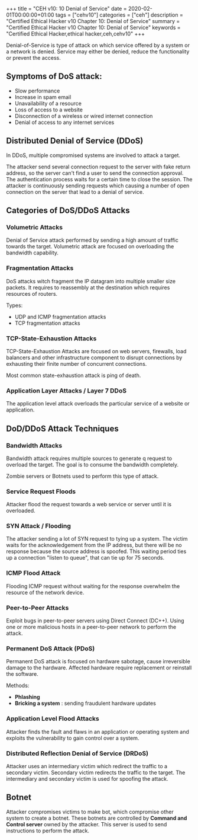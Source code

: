+++
title = "CEH v10: 10 Denial of Service"
date = 2020-02-01T00:00:00+01:00
tags = ["cehv10"]
categories = ["ceh"]
description = "Certified Ethical Hacker v10 Chapter 10: Denial of Service"
summary = "Certified Ethical Hacker v10 Chapter 10: Denial of Service"
keywords = "Certified Ethical Hacker,ethical hacker,ceh,cehv10"
+++

Denial-of-Service is type of attack on which service offered by a system or a network is denied.
Service may either be denied, reduce the functionality or prevent the access.

## Symptoms of DoS attack:

- Slow performance
- Increase in spam email
- Unavailability of a resource
- Loss of access to a website
- Disconnection of a wireless or wired internet connection
- Denial of access to any internet services

## Distributed Denial of Service (DDoS)

In DDoS, multiple compromised systems are involved to attack a target.

The attacker send several connection request to the server with fake return address, so the server can't find a user to send the connection approval.
The authentication process waits for a certain time to close the session.
The attacker is continuously sending requests which causing a number of open connection on the server that lead to a denial of service.

## Categories of DoS/DDoS Attacks

### Volumetric Attacks

Denial of Service attack performed by sending a high amount of traffic towards the target.
Volumetric attack are focused on overloading the bandwidth capability.

### Fragmentation Attacks

DoS attacks witch fragment the IP datagram into multiple smaller size packets.
It requires to reassembly at the destination which requires resources of routers. 

Types:

- UDP and ICMP fragmentation attacks
- TCP fragmentation attacks

### TCP-State-Exhaustion Attacks

TCP-State-Exhaustion Attacks are focused on web servers, firewalls, load balancers and other infrastructure component to disrupt connections by exhausting their finite number of concurrent connections.

Most common state-exhaustion attack is ping of death.

### Application Layer Attacks / Layer 7 DDoS

The application level attack overloads the particular service of a website or application.

## DoD/DDoS Attack Techniques

### Bandwidth Attacks

Bandwidth attack requires multiple sources to generate q request to overload the target.
The goal is to consume the bandwidth completely.

Zombie servers or Botnets used to perform this type of attack.

### Service Request Floods

Attacker flood the request towards a web service or server until it is overloaded.

### SYN Attack / Flooding

The attacker sending a lot of SYN request to tying up a system.
The victim waits for the acknowledgement from the IP address, but there will be no response because the source address is spoofed.
This waiting period ties up a connection "listen to queue", that can tie up for 75 seconds.

### ICMP Flood Attack

Flooding ICMP request without waiting for the response overwhelm the resource of the network device.

### Peer-to-Peer Attacks

Exploit bugs in peer-to-peer servers using Direct Connect (DC++).
Using one or more malicious hosts in a peer-to-peer network to perform the attack.

### Permanent DoS Attack (PDoS)

Permanent DoS attack is focused on hardware sabotage, cause irreversible damage to the hardware.
Affected hardware require replacement or reinstall the software.

Methods:

- **Phlashing** 
- **Bricking a system** : sending fraudulent hardware updates

### Application Level Flood Attacks

Attacker finds the fault and flaws in an application or operating system and exploits the vulnerability to gain control over a system.

### Distributed Reflection Denial of Service (DRDoS)

Attacker uses an intermediary victim which redirect the traffic to a secondary victim.
Secondary victim redirects the traffic to the target.
The intermediary and secondary victim is used for spoofing the attack.

## Botnet

Attacker compromises victims to make bot, which compromise other system to create a botnet.
These botnets are controlled by **Command and Control server** owned by the attacker.
This server is used to send instructions to perform the attack.
